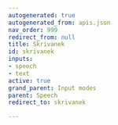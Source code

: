 ```yaml
---
autogenerated: true
autogenerated_from: apis.json
nav_order: 999
redirect_from: null
title: Skrivanek
id: skrivanek
inputs:
- speech
- text
active: true
grand_parent: Input modes
parent: Speech
redirect_to: skrivanek

---
```


